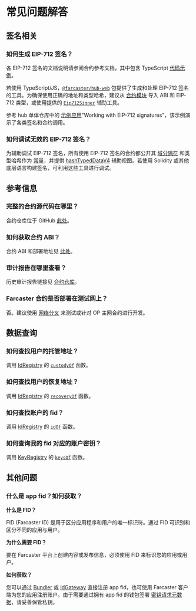 # 常见问题解答

## 签名相关

### 如何生成 EIP-712 签名？

各 EIP-712 签名的文档说明请参阅合约参考文档，其中包含 TypeScript [代码示例](/zh/reference/contracts/reference/id-gateway#register-signature)。

若使用 TypeScript/JS，[`@farcaster/hub-web`](https://www.npmjs.com/package/@farcaster/hub-web) 包提供了生成和处理 EIP-712 签名的工具。为确保使用正确的地址和类型哈希，建议从 [合约模块](https://github.com/farcasterxyz/hub-monorepo/tree/main/packages/core/src/eth/contracts) 导入 ABI 和 EIP-712 类型，或使用提供的 [`Eip712Signer`](https://github.com/farcasterxyz/hub-monorepo/blob/main/packages/core/src/signers/eip712Signer.ts) 辅助工具。

参考 hub 单体仓库中的 [示例应用](https://github.com/farcasterxyz/hub-monorepo/tree/main/packages/hub-nodejs/examples/contract-signatures)"Working with EIP-712 signatures"，该示例演示了各类签名和合约调用。

### 如何调试无效的 EIP-712 签名？

为辅助调试 EIP-712 签名，所有使用 EIP-712 签名的合约都公开其 [域分隔符](https://optimistic.etherscan.io/address/0x00000000fc25870c6ed6b6c7e41fb078b7656f69#readContract#F3) 和类型哈希作为 [常量](https://optimistic.etherscan.io/address/0x00000000fc25870c6ed6b6c7e41fb078b7656f69#readContract#F1)，并提供 [hashTypedDataV4](https://optimistic.etherscan.io/address/0x00000000fc25870c6ed6b6c7e41fb078b7656f69#readContract#F6) 辅助视图。若使用 Solidity 或其他底层语言构建签名，可利用这些工具进行调试。

## 参考信息

### 完整的合约源代码在哪里？

合约仓库位于 GitHub [此处](https://github.com/farcasterxyz/contracts)。

### 如何获取合约 ABI？

合约 ABI 和部署地址见 [此处](/zh/reference/contracts/deployments#abis)。

### 审计报告在哪里查看？

历史审计报告链接见 [合约仓库](https://github.com/farcasterxyz/contracts/blob/1aceebe916de446f69b98ba1745a42f071785730/README.md#audits)。

### Farcaster 合约是否部署在测试网上？

否。建议使用 [网络分叉](https://book.getfoundry.sh/tutorials/forking-mainnet-with-cast-anvil) 来测试或针对 OP 主网合约进行开发。

## 数据查询

### 如何查找用户的托管地址？

调用 [IdRegistry](/zh/reference/contracts/reference/id-registry.md) 的 [`custodyOf`](https://optimistic.etherscan.io/address/0x00000000fc6c5f01fc30151999387bb99a9f489b#readContract#F5) 函数。

### 如何查找用户的恢复地址？

调用 [IdRegistry](/zh/reference/contracts/reference/id-registry.md) 的 [`recoveryOf`](https://optimistic.etherscan.io/address/0x00000000fc6c5f01fc30151999387bb99a9f489b#readContract#F23) 函数。

### 如何查找账户的 fid？

调用 [IdRegistry](/zh/reference/contracts/reference/id-registry.md) 的 [`idOf`](https://optimistic.etherscan.io/address/0x00000000fc6c5f01fc30151999387bb99a9f489b#readContract#F14) 函数。

### 如何查询我的 fid 对应的账户密钥？

调用 [KeyRegistry](/zh/reference/contracts/reference/key-registry.md) 的 [`keysOf`](https://optimistic.etherscan.io/address/0x00000000fc1237824fb747abde0ff18990e59b7e#readContract#F16) 函数。

## 其他问题

### 什么是 app fid？如何获取？

**什么是 FID？**

FID (Farcaster ID) 是用于区分应用程序和用户的唯一标识符。通过 FID 可识别和区分不同的应用与用户。

**为什么需要 FID？**

要在 Farcaster 平台上创建内容或发布信息，必须使用 FID 来标识您的应用或用户。

**如何获取？**

您可以通过 [Bundler](/zh/reference/contracts/reference/bundler.md) 或 [IdGateway](/zh/reference/contracts/reference/id-gateway.md) 直接注册 app fid，也可使用 Farcaster 客户端为您的应用注册账户。由于需要通过拥有 app fid 的钱包签署 [密钥请求元数据](/zh/reference/contracts/reference/signed-key-request-validator.md)，请妥善保管私钥。
